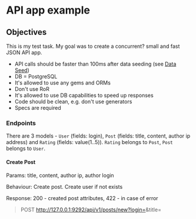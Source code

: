 # API app example
## Objectives
This is my test task. My goal was to create a concurrent? small and fast JSON API app.
- API calls should be faster than 100ms after data seeding (see [Data Seed](#data-seed))
- DB = PostgreSQL
- It's allowed to use any gems and ORMs
- Don't use RoR
- It's allowed to use DB capabilities to speed up responses
- Code should be clean, e.g. don't use generators
- Specs are required
 
### Endpoints
There are 3 models - `User` (fields: login), `Post` (fields: title, content, author ip address) and `Rating` (fields: value(1..5)). `Rating` belongs to `Post`, `Post` belongs to `User`.

#### Create Post
Params: title, content, author ip, author login

Behaviour: Create post. Create user if not exists

Response: 200 - created post attributes, 422 - in case of error  

> POST http://127.0.0.1:9292/api/v1/posts/new?login=<user>&title=<title>&ip=<ip>&content=<content>

#### Rate Post
Params: post id, rating

Behaviour: post has many ratings
> Important: action should work correctly on a concurrent update of the same post

Response: 200 - average post rating, 422 - in case of error

> POST http://localhost:9292/api/v1/posts/<post_id>/rate?rating=<rating>

 
#### Top Posts by Rating
Params: number of posts to return (optional)

Behaviour: Collection of posts with their attributes should be returned

Response: 200 - N posts with their attributes  

> GET http://localhost:9292/api/v1/posts/top?count=<count>

#### List of IP addresses 
Params: user logins

Behaviour: Get all user's IP addresses from his posts. It should be possible to get some users simultaneously

Response: 200 - users and their IP addresses

> GET http://localhost:9292/api/v1/users/ip?logins=<login1>%20<login2>

### Data Seed
`db/seed.db` file should be created. Import data to the DB using JSON API - start server and use API endpoints.

DB should be filled with:
- 100 uniq users
- 50 uniq IP addresses
- 200k posts
 
 
## Solution
This was my first non-Rails API app so I decided to create an app from scratch using something extremely light and fast. 
I should have used `Roda` or `Hanami` but my decision was to try something experimental :) 
So my choice for this test task is [`Hanami::API`](https://github.com/hanami/api). 

> Actually I've benchmarked requests/second for `Hanami::API`, `Hanami::Router` and `Roda`  on ruby 2.7.0 and the winner was `Hanami::Router`. `Roda` was very close to it. 
> Anyway I would prefer `Hanami` or `Roda` for production.

## Quick start
Install gems:
    
    bundle install
    
Start Postgres server:
    
    docker-compose up -d

Prepare database:
    
    bundle exec rake db:create RACK_ENV=production
    bundle exec rake db:migrate RACK_ENV=production
    
Start server:

    bundle exec bin/rackup -q -E production -o 127.0.0.1
    
Start data seed (~ 15 minutes):

    bundle exec rake db:seed RACK_ENV=production
    
## Run tests

    bundle exec rake db:create RACK_ENV=test
    bundle exec rake db:migrate RACK_ENV=test
    bundle exec rspec